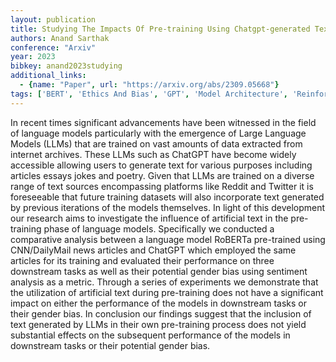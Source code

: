 ```yaml
---
layout: publication
title: Studying The Impacts Of Pre-training Using Chatgpt-generated Text On Downstream Tasks
authors: Anand Sarthak
conference: "Arxiv"
year: 2023
bibkey: anand2023studying
additional_links:
  - {name: "Paper", url: "https://arxiv.org/abs/2309.05668"}
tags: ['BERT', 'Ethics And Bias', 'GPT', 'Model Architecture', 'Reinforcement Learning', 'Tools', 'Training Techniques']
---
```

In recent times significant advancements have been witnessed in the field of language models particularly with the emergence of Large Language Models (LLMs) that are trained on vast amounts of data extracted from internet archives. These LLMs such as ChatGPT have become widely accessible allowing users to generate text for various purposes including articles essays jokes and poetry. Given that LLMs are trained on a diverse range of text sources encompassing platforms like Reddit and Twitter it is foreseeable that future training datasets will also incorporate text generated by previous iterations of the models themselves. In light of this development our research aims to investigate the influence of artificial text in the pre-training phase of language models. Specifically we conducted a comparative analysis between a language model RoBERTa pre-trained using CNN/DailyMail news articles and ChatGPT which employed the same articles for its training and evaluated their performance on three downstream tasks as well as their potential gender bias using sentiment analysis as a metric. Through a series of experiments we demonstrate that the utilization of artificial text during pre-training does not have a significant impact on either the performance of the models in downstream tasks or their gender bias. In conclusion our findings suggest that the inclusion of text generated by LLMs in their own pre-training process does not yield substantial effects on the subsequent performance of the models in downstream tasks or their potential gender bias.
